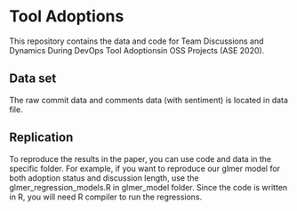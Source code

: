 # Tool Adoptions
This repository contains the data and code for Team Discussions and Dynamics During DevOps Tool Adoptionsin OSS Projects (ASE 2020).

## Data set
The raw commit data and comments data (with sentiment) is located in data file.

## Replication
To reproduce the results in the paper, you can use code and data in the specific folder.
For example, if you want to reproduce our glmer model for both adoption status and discussion length, use the glmer_regression_models.R in glmer_model folder.
Since the code is written in R, you will need R compiler to run the regressions.




